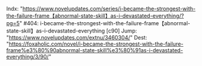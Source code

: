 Indx: "https://www.novelupdates.com/series/i-became-the-strongest-with-the-failure-frame【abnormal-state-skill】as-i-devastated-everything/?pg=5"
#404: i-became-the-strongest-with-the-failure-frame【abnormal-state-skill】as-i-devastated-everything [c90]
Jump: "https://www.novelupdates.com/extnu/3460304/"
Dest: "https://foxaholic.com/novel/i-became-the-strongest-with-the-failure-frame%e3%80%90abnormal-state-skill%e3%80%91as-i-devastated-everything/3/90/"